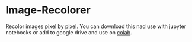 # Image-Recolorer
Recolor images pixel by pixel.
You can download this nad use with jupyter notebooks or add to google drive and use on <a href="colab.google.com">colab</a>.
